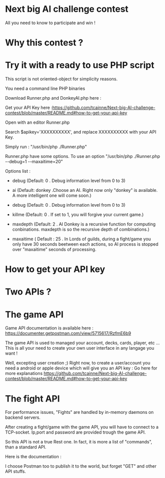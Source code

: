 # Next big AI challenge contest
All you need to know to participate and win !

# Why this contest ?

# Try it with a ready to use PHP script

This script is not oriented-object for simplicity reasons.

You need a command line PHP binaries 

Download Runner.php and DonkeyAI.php here :

Get your API Key here :https://github.com/tcainne/Next-big-AI-challenge-contest/blob/master/README.md#how-to-get-your-api-key

Open with an editor Runner.php

Search $apikey='XXXXXXXXXX', and replace XXXXXXXXXX with your API Key.

Simply run : "/usr/bin/php ./Runner.php"

Runner.php have some options. To use an option "/usr/bin/php ./Runner.php --debug=1 --maxaitime=20"


Options list :

- debug (Default: 0 . Debug information level from 0 to 3)

- ai (Default: donkey .Choose an AI. Right now only "donkey" is available. A more intelligent one will come soon.)

- debug (Default: 0 . Debug information level from 0 to 3)

- killme (Default: 0 . If set to 1, you will forgive your current game.)

- maxdepth (Default: 2 . AI Donkey is a recursive function for computing conbinations.  maxdepth is so the recursive depth of combinations.)

- maxaitime ( Default : 25 . In Lords of guilds, during a fight/game you only have 30 seconds beetween each actions, so AI process is stopped over "maxaitime" seconds of processing.




# How to get your API key

# Two APIs ?

# The game API
Game API documentation is available here : https://documenter.getpostman.com/view/5715617/RzfmE6b9

The game API is used to managed your account, decks, cards, player, etc ... This is all your need to create your own user interface in any langage you want !

Well, excepting user creation ;) Right now, to create a user/account you need a android or apple device which will give you an API key : Go here for more explanations https://github.com/tcainne/Next-big-AI-challenge-contest/blob/master/README.md#how-to-get-your-api-key

# The fight API

For performance issues, "Fights" are handled by in-memory daemons on backend servers.

After creating a fight/game with the game API, you will have to connect to a TCP-socket. Ip,port and password are provided trough the game API. 

So this API is not a true Rest one. In fact, it is more a list of "commands", than a standard API.

Here is the documentation : 

I choose Postman too to publish it to the world, but forget "GET" and other API stuffs.

